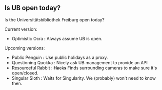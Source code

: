 ## Is UB open today?

Is the Universitätsbibliothek Freiburg open today?

Current version:
- Optimistic Ocra : Always assume UB is open.

Upcoming versions:
- Public Penguin : Use public holidays as a proxy.
- Questioning Quokka : Nicely ask UB management to provide an API
- Resourceful Rabbit : ~~Hacks~~ Finds surrounding cameras to make sure it's open/closed.
- Singular Sloth : Waits for Singularity. We (probably) won't need to know then.
